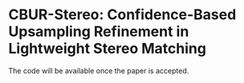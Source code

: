 # CBUR-Stereo: Confidence-Based Upsampling Refinement in Lightweight Stereo Matching

The code will be available once the paper is accepted.
